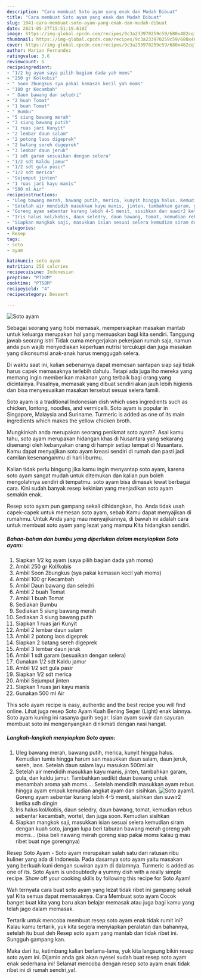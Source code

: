 ```yaml
---
description: "Cara membuat Soto ayam yang enak dan Mudah Dibuat"
title: "Cara membuat Soto ayam yang enak dan Mudah Dibuat"
slug: 1041-cara-membuat-soto-ayam-yang-enak-dan-mudah-dibuat
date: 2021-05-27T15:51:19.610Z
image: https://img-global.cpcdn.com/recipes/9c3a233970259c59/680x482cq70/soto-ayam-foto-resep-utama.jpg
thumbnail: https://img-global.cpcdn.com/recipes/9c3a233970259c59/680x482cq70/soto-ayam-foto-resep-utama.jpg
cover: https://img-global.cpcdn.com/recipes/9c3a233970259c59/680x482cq70/soto-ayam-foto-resep-utama.jpg
author: Marian Fernandez
ratingvalue: 3.6
reviewcount: 6
recipeingredient:
- "1/2 kg ayam saya pilih bagian dada yah moms"
- "250 gr Kolkobis"
- " Soon 2bungkus sya pakai kemasan kecil yah moms"
- "100 gr Kecambah"
- " Daun bawang dan seledri"
- "2 buah Tomat"
- "1 buah Tomat"
- " Bumbu"
- "5 siung bawang merah"
- "3 siung bawang putih"
- "1 ruas jari Kunyit"
- "2 lembar daun salam"
- "2 potong laos digeprek"
- "2 batang sereh digeprek"
- "3 lembar daun jeruk"
- "1 sdt garam sesuaikan dengan selera"
- "1/2 sdt Kaldu jamur"
- "1/2 sdt gula pasir"
- "1/2 sdt merica"
- "Sejumput jinten"
- "1 ruas jari kayu manis"
- "500 ml Air"
recipeinstructions:
- "Uleg bawang merah, bawang putih, merica, kunyit hingga halus. Kemudian tumis hingga harum san masukkan daun salam, daun jeruk, sereh, laos. Setelah daun salam layu masukan 500ml air"
- "Setelah air mendidih masukkan kayu manis, jinten, tambahkan garam, gula, dan kaldu jamur. Tambahkan sedikit daun bawang untuk menambah aroma yah moms.... Setelah mendidih masukkan ayam rebus hingga ayam empuk kemudian angkat ayam dan sisihkan."
- "Goreng ayam sebentar kurang lebih 4-5 menit, sisihkan dan suwir2 ketika sdh dingin"
- "Iris halus kol/kobis, daun seledry, daun bawang, tomat, kemudian rebus sebentar kecambah, wortel, dan juga soon. Kemudian sisihkan"
- "Siapkan mangkok saji, masukkan isian sesuai selera kemudian siram dengan kuah soto, jangan lupa beri taburan bawang merah goreng yah moms... (bisa beli nawang merah goreng siap pakai moms kalau g mau ribet buat nge gorengnya)"
categories:
- Resep
tags:
- soto
- ayam

katakunci: soto ayam 
nutrition: 256 calories
recipecuisine: Indonesian
preptime: "PT10M"
cooktime: "PT58M"
recipeyield: "4"
recipecategory: Dessert

---
```



![Soto ayam](https://img-global.cpcdn.com/recipes/9c3a233970259c59/680x482cq70/soto-ayam-foto-resep-utama.jpg)

Sebagai seorang yang hobi memasak, mempersiapkan masakan mantab untuk keluarga merupakan hal yang memuaskan bagi kita sendiri. Tanggung jawab seorang istri Tidak cuma mengerjakan pekerjaan rumah saja, namun anda pun wajib menyediakan keperluan nutrisi tercukupi dan juga masakan yang dikonsumsi anak-anak harus menggugah selera.

Di waktu  saat ini, kalian sebenarnya dapat memesan santapan siap saji tidak harus capek memasaknya terlebih dahulu. Tetapi ada juga lho mereka yang memang ingin memberikan makanan yang terbaik bagi orang yang dicintainya. Pasalnya, memasak yang dibuat sendiri akan jauh lebih higienis dan bisa menyesuaikan masakan tersebut sesuai selera famili. 

Soto ayam is a traditional Indonesian dish which uses ingredients such as chicken, lontong, noodles, and vermicelli. Soto ayam is popular in Singapore, Malaysia and Suriname. Turmeric is added as one of its main ingredients which makes the yellow chicken broth.

Mungkinkah anda merupakan seorang penikmat soto ayam?. Asal kamu tahu, soto ayam merupakan hidangan khas di Nusantara yang sekarang disenangi oleh kebanyakan orang di hampir setiap tempat di Nusantara. Kamu dapat menyajikan soto ayam kreasi sendiri di rumah dan pasti jadi camilan kesenanganmu di hari liburmu.

Kalian tidak perlu bingung jika kamu ingin menyantap soto ayam, karena soto ayam sangat mudah untuk ditemukan dan kalian pun boleh mengolahnya sendiri di tempatmu. soto ayam bisa dimasak lewat berbagai cara. Kini sudah banyak resep kekinian yang menjadikan soto ayam semakin enak.

Resep soto ayam pun gampang sekali dihidangkan, lho. Anda tidak usah capek-capek untuk memesan soto ayam, sebab Kamu dapat menyajikan di rumahmu. Untuk Anda yang mau menyajikannya, di bawah ini adalah cara untuk membuat soto ayam yang lezat yang mampu Kita hidangkan sendiri.

<!--inarticleads1-->

##### Bahan-bahan dan bumbu yang diperlukan dalam menyiapkan Soto ayam:

1. Siapkan 1/2 kg ayam (saya pilih bagian dada yah moms)
1. Ambil 250 gr Kol/kobis
1. Ambil  Soon 2bungkus (sya pakai kemasan kecil yah moms)
1. Ambil 100 gr Kecambah
1. Ambil  Daun bawang dan seledri
1. Ambil 2 buah Tomat
1. Ambil 1 buah Tomat
1. Sediakan  Bumbu
1. Sediakan 5 siung bawang merah
1. Sediakan 3 siung bawang putih
1. Siapkan 1 ruas jari Kunyit
1. Ambil 2 lembar daun salam
1. Ambil 2 potong laos digeprek
1. Siapkan 2 batang sereh digeprek
1. Ambil 3 lembar daun jeruk
1. Ambil 1 sdt garam (sesuaikan dengan selera)
1. Gunakan 1/2 sdt Kaldu jamur
1. Ambil 1/2 sdt gula pasir
1. Siapkan 1/2 sdt merica
1. Ambil Sejumput jinten
1. Siapkan 1 ruas jari kayu manis
1. Gunakan 500 ml Air


This soto ayam recipe is easy, authentic and the best recipe you will find online. Lihat juga resep Soto Ayam Kuah Bening Seger (Light) enak lainnya. Soto ayam kuning ini rasanya gurih segar. Isian ayam suwir dan sayuran membuat soto ini mengenyangkan dinikmati dengan nasi hangat. 

<!--inarticleads2-->

##### Langkah-langkah menyiapkan Soto ayam:

1. Uleg bawang merah, bawang putih, merica, kunyit hingga halus. Kemudian tumis hingga harum san masukkan daun salam, daun jeruk, sereh, laos. Setelah daun salam layu masukan 500ml air
1. Setelah air mendidih masukkan kayu manis, jinten, tambahkan garam, gula, dan kaldu jamur. Tambahkan sedikit daun bawang untuk menambah aroma yah moms.... Setelah mendidih masukkan ayam rebus hingga ayam empuk kemudian angkat ayam dan sisihkan.
<img src="//assets-global.cpcdn.com/assets/icons/button_play-2c75c40dde080a61004c1f40b05d8f140eaff45d7e9e6481dc71c63d2e7c4909.png" alt="Soto ayam">1. Goreng ayam sebentar kurang lebih 4-5 menit, sisihkan dan suwir2 ketika sdh dingin
1. Iris halus kol/kobis, daun seledry, daun bawang, tomat, kemudian rebus sebentar kecambah, wortel, dan juga soon. Kemudian sisihkan
1. Siapkan mangkok saji, masukkan isian sesuai selera kemudian siram dengan kuah soto, jangan lupa beri taburan bawang merah goreng yah moms... (bisa beli nawang merah goreng siap pakai moms kalau g mau ribet buat nge gorengnya)


Resep Soto Ayam - Soto ayam merupakan salah satu dari ratusan ribu kuliner yang ada di Indonesia. Pada dasarnya soto ayam yaitu masakan yang berkuah kuni dengan suwiran ayam di dalamnya. Turmeric is added as one of its. Soto Ayam is undoubtedly a yummy dish with a really simple recipe. Show off your cooking skills by following this recipe for Soto Ayam! 

Wah ternyata cara buat soto ayam yang lezat tidak ribet ini gampang sekali ya! Kita semua dapat memasaknya. Cara Membuat soto ayam Cocok banget buat kita yang baru akan belajar memasak atau juga bagi kamu yang telah jago dalam memasak.

Tertarik untuk mencoba membuat resep soto ayam enak tidak rumit ini? Kalau kamu tertarik, yuk kita segera menyiapkan peralatan dan bahannya, setelah itu buat deh Resep soto ayam yang mantab dan tidak ribet ini. Sungguh gampang kan. 

Maka dari itu, ketimbang kalian berlama-lama, yuk kita langsung bikin resep soto ayam ini. Dijamin anda gak akan nyesel sudah buat resep soto ayam enak sederhana ini! Selamat mencoba dengan resep soto ayam enak tidak ribet ini di rumah sendiri,ya!.

